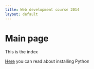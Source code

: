 ```yaml
---
title: Web development course 2014
layout: default
---
```


# Main page

This is the index

[Here](installing_python.md) you can read about installing Python
